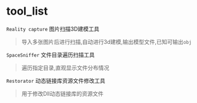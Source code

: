 # tool_list


`Reality capture` 图片扫描3D建模工具
> 导入多张图片后进行扫描,自动进行3d建模,输出模型文件,已知可输出`obj`

`SpaceSniffer` 文件目录遍历扫描工具
> 遍历指定目录,直观显示文件分布情况

`Restorator` 动态链接库资源文件修改工具
> 用于修改Dll动态链接库的资源文件
